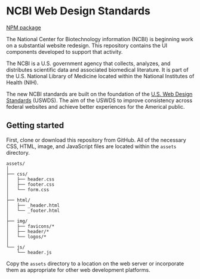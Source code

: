 # NCBI Web Design Standards

[NPM package](https://www.npmjs.com/package/ncbi-web-standards)


The National Center for Biotechnology information (NCBI) is 
beginning work on a substantial website redesign. This repository
contains the UI components developed to support that activity.

The NCBI is a U.S. government agency that collects, analyzes,
and distributes scientific data and associated biomedical 
literature. It is part of the U.S. National Library of 
Medicine located within the National Institutes of Health (NIH).

The new NCBI standards are built on the foundation of the
<a href="https://standards.usa.gov/">U.S. Web Design Standards</a> (USWDS). The aim of the USWDS to improve consistency across federal websites and achieve better experiences for the Americal public. 

## Getting started

First, clone or download this repository from GitHub. All of the
necessary CSS, HTML, image, and JavaScript files are located 
within the `assets` directory.

```
assets/
│
├── css/
│   ├── header.css
│   ├── footer.css
│   └── form.css
│
├── html/
│   ├── _header.html
│   └── _footer.html
│
├── img/
│   ├── favicons/*
│   ├── header/*
│   └── logos/*
│
└── js/
    └── header.js
```

Copy the `assets` directory to a location on the web server
or incorporate them as appropriate for other web development
platforms.


	